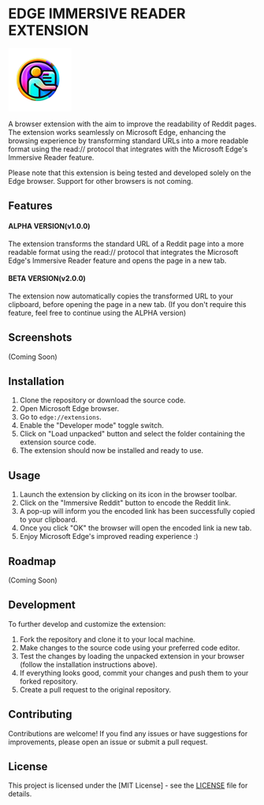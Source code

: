 # EDGE IMMERSIVE READER EXTENSION

![icon128](https://github.com/Myst1cX/immersive-reddit-extension/blob/56f4c6a1860fecd686f463d783a2d01eb7c8c72e/icons/icon128.png)

A browser extension with the aim to improve the readability of Reddit pages.
The extension works seamlessly on Microsoft Edge, enhancing the browsing experience by transforming standard URLs
into a more readable format using the read:// protocol that integrates with the Microsoft Edge's Immersive Reader feature.

Please note that this extension is being tested and developed solely on the Edge browser. 
Support for other browsers is not coming. 

## Features
#### ALPHA VERSION(v1.0.0)
The extension transforms the standard URL of a Reddit page into a more readable format using the read:// protocol that integrates the Microsoft Edge's Immersive Reader feature and opens the page in a new tab.
#### BETA VERSION(v2.0.0)              
The extension now automatically copies the transformed URL to your clipboard, before opening the page in a new tab.
(If you don't require this feature, feel free to continue using the ALPHA version)

## Screenshots

(Coming Soon)

## Installation

1. Clone the repository or download the source code.
2. Open Microsoft Edge browser.
3. Go to `edge://extensions`.
4. Enable the "Developer mode" toggle switch.
5. Click on "Load unpacked" button and select the folder containing the extension source code.
6. The extension should now be installed and ready to use.

## Usage

1. Launch the extension by clicking on its icon in the browser toolbar.
2. Click on the "Immersive Reddit" button to encode the Reddit link.
3. A pop-up will inform you the encoded link has been successfully copied to your clipboard.
4. Once you click "OK" the browser will open the encoded link ia new tab.
5. Enjoy Microsoft Edge's improved reading experience :)


## Roadmap

(Coming Soon)

## Development

To further develop and customize the extension:

1. Fork the repository and clone it to your local machine.
2. Make changes to the source code using your preferred code editor.
3. Test the changes by loading the unpacked extension in your browser (follow the installation instructions above).
4. If everything looks good, commit your changes and push them to your forked repository.
5. Create a pull request to the original repository.

## Contributing

Contributions are welcome! If you find any issues or have suggestions for improvements, please open an issue or submit a pull request.

## License

This project is licensed under the [MIT License] - see the [LICENSE](https://github.com/Myst1cX/immersive-reddit-extension/blob/main/LICENSE.txt) file for details.

